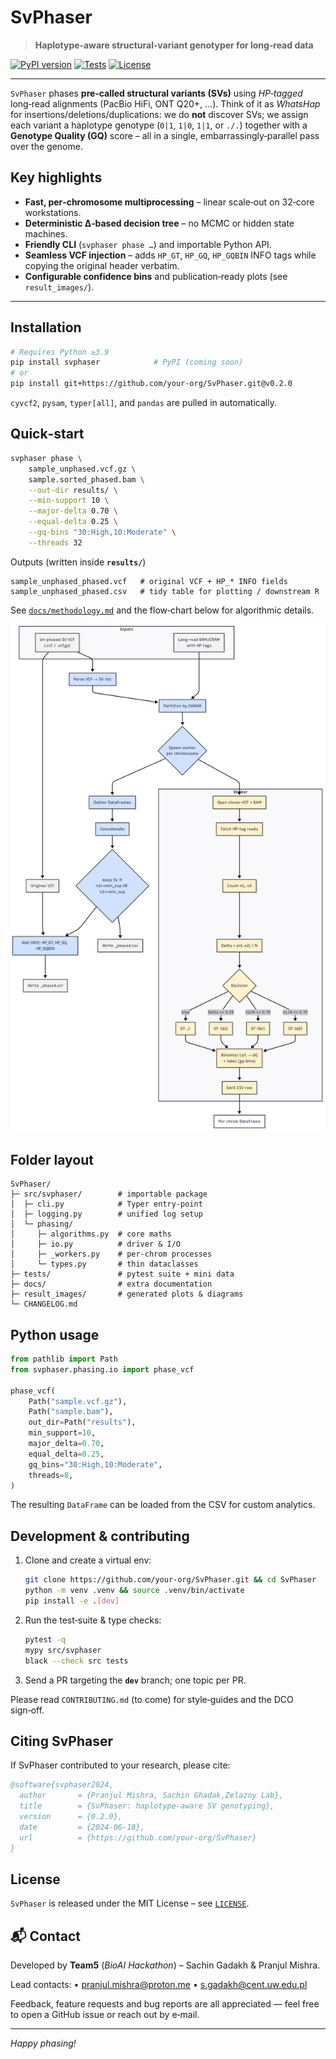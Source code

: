 # SvPhaser

> **Haplotype‑aware structural‑variant genotyper for long‑read data**

[![PyPI version](https://img.shields.io/pypi/v/svphaser.svg?logo=pypi)](https://pypi.org/project/svphaser)
[![Tests](https://img.shields.io/github/actions/workflow/status/your‑org/SvPhaser/ci.yml?label=ci)](https://github.com/your‑org/SvPhaser/actions)
[![License](https://img.shields.io/github/license/your‑org/SvPhaser.svg)](LICENSE)

---

`SvPhaser` phases **pre‑called structural variants (SVs)** using *HP‑tagged* long‑read alignments (PacBio HiFi, ONT Q20+, …).  Think of it as *WhatsHap* for insertions/deletions/duplications: we do **not** discover SVs; we assign each variant a haplotype genotype (`0|1`, `1|0`, `1|1`, or `./.`) together with a **Genotype Quality (GQ)** score – all in a single, embarrassingly‑parallel pass over the genome.

## Key highlights

* **Fast, per‑chromosome multiprocessing** – linear scale‑out on 32‑core workstations.
* **Deterministic Δ‑based decision tree** – no MCMC or hidden state machines.
* **Friendly CLI** (`svphaser phase …`) and importable Python API.
* **Seamless VCF injection** – adds `HP_GT`, `HP_GQ`, `HP_GQBIN` INFO tags while copying the original header verbatim.
* **Configurable confidence bins** and publication‑ready plots (see `result_images/`).

---

## Installation

```bash
# Requires Python ≥3.9
pip install svphaser            # PyPI (coming soon)
# or
pip install git+https://github.com/your‑org/SvPhaser.git@v0.2.0
```

`cyvcf2`, `pysam`, `typer[all]`, and `pandas` are pulled in automatically.

## Quick‑start

```bash
svphaser phase \
    sample_unphased.vcf.gz \
    sample.sorted_phased.bam \
    --out-dir results/ \
    --min-support 10 \
    --major-delta 0.70 \
    --equal-delta 0.25 \
    --gq-bins "30:High,10:Moderate" \
    --threads 32
```

Outputs (written inside **`results/`**)

```
sample_unphased_phased.vcf   # original VCF + HP_* INFO fields
sample_unphased_phased.csv   # tidy table for plotting / downstream R
```

See [`docs/methodology.md`](docs/Methodology.md) and the flow‑chart below for algorithmic details.

![SvPhaser methodology](docs/result_images/methodology_diagram.png)

## Folder layout

```
SvPhaser/
├─ src/svphaser/        # importable package
│  ├─ cli.py            # Typer entry‑point
│  ├─ logging.py        # unified log setup
│  └─ phasing/
│     ├─ algorithms.py  # core maths
│     ├─ io.py          # driver & I/O
│     ├─ _workers.py    # per‑chrom processes
│     └─ types.py       # thin dataclasses
├─ tests/               # pytest suite + mini data
├─ docs/                # extra documentation
├─ result_images/       # generated plots & diagrams
└─ CHANGELOG.md
```

## Python usage

```python
from pathlib import Path
from svphaser.phasing.io import phase_vcf

phase_vcf(
    Path("sample.vcf.gz"),
    Path("sample.bam"),
    out_dir=Path("results"),
    min_support=10,
    major_delta=0.70,
    equal_delta=0.25,
    gq_bins="30:High,10:Moderate",
    threads=8,
)
```

The resulting `DataFrame` can be loaded from the CSV for custom analytics.




## Development & contributing

1. Clone and create a virtual env:

   ```bash
   git clone https://github.com/your‑org/SvPhaser.git && cd SvPhaser
   python -m venv .venv && source .venv/bin/activate
   pip install -e .[dev]
   ```
2. Run the test‑suite & type checks:

   ```bash
   pytest -q
   mypy src/svphaser
   black --check src tests
   ```
3. Send a PR targeting the **`dev`** branch; one topic per PR.

Please read `CONTRIBUTING.md` (to come) for style‑guides and the DCO sign‑off.

## Citing SvPhaser

If SvPhaser contributed to your research, please cite:

```bibtex
@software{svphaser2024,
  author       = {Pranjul Mishra, Sachin Ghadak,Zelazny Lab},
  title        = {SvPhaser: haplotype‑aware SV genotyping},
  version      = {0.2.0},
  date         = {2024-06-18},
  url          = {https://github.com/your‑org/SvPhaser}
}
```




## License
`SvPhaser` is released under the MIT License – see [`LICENSE`](LICENSE).





## 📬 Contact

Developed by **Team5** (*BioAI Hackathon*) – Sachin Gadakh & Pranjul Mishra.

Lead contacts:
• [pranjul.mishra@proton.me](mailto:pranjul.mishra@proton.me)
• [s.gadakh@cent.uw.edu.pl](mailto:s.gadakh@cent.uw.edu.pl)

Feedback, feature requests and bug reports are all appreciated — feel free to open a GitHub issue or reach out by e‑mail.

---

*Happy phasing!*



